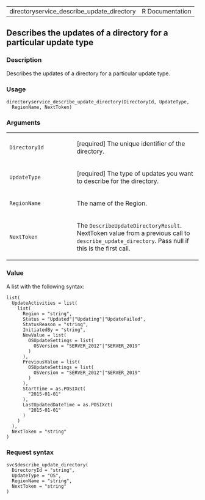 <table style="width: 100%;">
<tbody>
<tr class="odd">
<td>directoryservice_describe_update_directory</td>
<td style="text-align: right;">R Documentation</td>
</tr>
</tbody>
</table>

## Describes the updates of a directory for a particular update type

### Description

Describes the updates of a directory for a particular update type.

### Usage

    directoryservice_describe_update_directory(DirectoryId, UpdateType,
      RegionName, NextToken)

### Arguments

<table>
<colgroup>
<col style="width: 35%" />
<col style="width: 65%" />
</colgroup>
<tbody>
<tr class="odd">
<td><code
id="directoryservice_describe_update_directory_:_DirectoryId">DirectoryId</code></td>
<td><p>[required] The unique identifier of the directory.</p></td>
</tr>
<tr class="even">
<td><code
id="directoryservice_describe_update_directory_:_UpdateType">UpdateType</code></td>
<td><p>[required] The type of updates you want to describe for the
directory.</p></td>
</tr>
<tr class="odd">
<td><code
id="directoryservice_describe_update_directory_:_RegionName">RegionName</code></td>
<td><p>The name of the Region.</p></td>
</tr>
<tr class="even">
<td><code
id="directoryservice_describe_update_directory_:_NextToken">NextToken</code></td>
<td><p>The <code>DescribeUpdateDirectoryResult</code>. NextToken value
from a previous call to <code>describe_update_directory</code>. Pass
null if this is the first call.</p></td>
</tr>
</tbody>
</table>

### Value

A list with the following syntax:

    list(
      UpdateActivities = list(
        list(
          Region = "string",
          Status = "Updated"|"Updating"|"UpdateFailed",
          StatusReason = "string",
          InitiatedBy = "string",
          NewValue = list(
            OSUpdateSettings = list(
              OSVersion = "SERVER_2012"|"SERVER_2019"
            )
          ),
          PreviousValue = list(
            OSUpdateSettings = list(
              OSVersion = "SERVER_2012"|"SERVER_2019"
            )
          ),
          StartTime = as.POSIXct(
            "2015-01-01"
          ),
          LastUpdatedDateTime = as.POSIXct(
            "2015-01-01"
          )
        )
      ),
      NextToken = "string"
    )

### Request syntax

    svc$describe_update_directory(
      DirectoryId = "string",
      UpdateType = "OS",
      RegionName = "string",
      NextToken = "string"
    )
